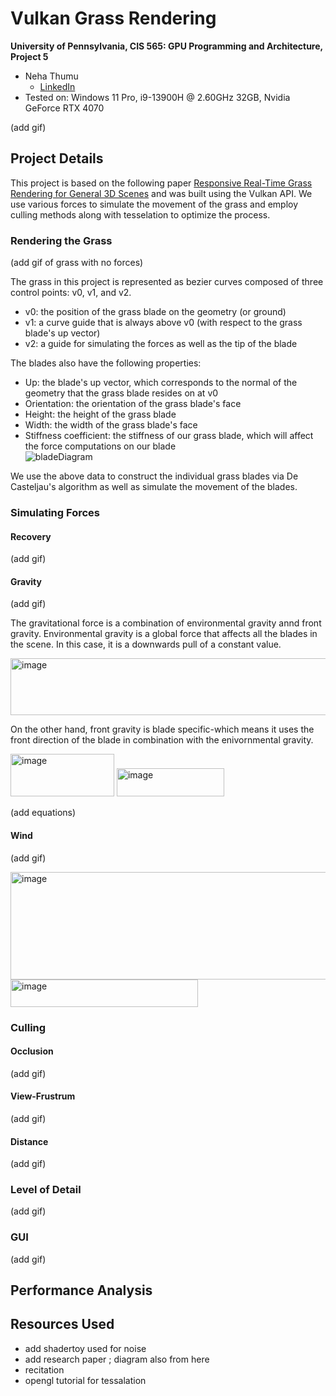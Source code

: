Vulkan Grass Rendering
==================================

**University of Pennsylvania, CIS 565: GPU Programming and Architecture, Project 5**

* Neha Thumu
  * [LinkedIn](https://www.linkedin.com/in/neha-thumu/)
* Tested on: Windows 11 Pro, i9-13900H @ 2.60GHz 32GB, Nvidia GeForce RTX 4070

(add gif)

## Project Details

This project is based on the following paper [Responsive Real-Time Grass Rendering for General 3D Scenes](https://www.cg.tuwien.ac.at/research/publications/2017/JAHRMANN-2017-RRTG/JAHRMANN-2017-RRTG-draft.pdf) and was built using the Vulkan API. We use various forces to simulate the movement of the grass and employ culling methods along with tesselation to optimize the process.

### Rendering the Grass
(add gif of grass with no forces) 

The grass in this project is represented as bezier curves composed of three control points: v0, v1, and v2. 
- v0: the position of the grass blade on the geometry (or ground)
- v1: a curve guide that is always above v0 (with respect to the grass blade's up vector)
- v2: a guide for simulating the forces as well as the tip of the blade

The blades also have the following properties: 
- Up: the blade's up vector, which corresponds to the normal of the geometry that the grass blade resides on at v0
- Orientation: the orientation of the grass blade's face
- Height: the height of the grass blade
- Width: the width of the grass blade's face
- Stiffness coefficient: the stiffness of our grass blade, which will affect the force computations on our blade  
![bladeDiagram](https://github.com/thumun/Project5-Vulkan-Grass-Rendering/blob/main/img/blade_model.jpg?raw=true)

We use the above data to construct the individual grass blades via De Casteljau's algorithm as well as simulate the movement of the blades.

### Simulating Forces 
#### Recovery
(add gif) 


#### Gravity 
(add gif)

The gravitational force is a combination of environmental gravity annd front gravity. Environmental gravity is a global force that affects all the blades in the scene. In this case, it is a downwards pull of a constant value. 

<img width="534" height="91" alt="image" src="https://github.com/user-attachments/assets/05b32bce-4407-48a5-bd7d-c68f1e1a8af4" />

On the other hand, front gravity is blade specific-which means it uses the front direction of the blade in combination with the enivornmental gravity.

<img width="166" height="68" alt="image" src="https://github.com/user-attachments/assets/706a186c-ffcd-43b6-80d7-9a6c9e637bcb" />

<img width="172" height="45" alt="image" src="https://github.com/user-attachments/assets/f4d56cdd-0516-40f8-88fd-bf7e08500f9f" />

(add equations) 

#### Wind
(add gif)

<img width="516" height="172" alt="image" src="https://github.com/user-attachments/assets/2b4f67fa-281e-47ec-8117-c9ac037ba392" />

<img width="300" height="44" alt="image" src="https://github.com/user-attachments/assets/792eb4ba-7b5b-4ca8-8195-532a46a227c3" />

### Culling 
#### Occlusion
(add gif)

#### View-Frustrum
(add gif)

#### Distance 
(add gif)

### Level of Detail 
(add gif)

### GUI
(add gif)

## Performance Analysis 

## Resources Used 
- add shadertoy used for noise
- add research paper ; diagram also from here 
- recitation
- opengl tutorial for tessalation 
